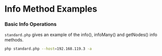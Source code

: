 # Info Method Examples

### Basic Info Operations
`standard.php` gives an example of the info(), infoMany() and getNodes() info
methods.

```bash
php standard.php --host=192.168.119.3 -a
```

